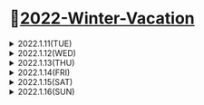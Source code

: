 # 📌[2022-Winter-Vacation](https://softsquared.notion.site/Spring-Boot-2c133315be4e4e78a5bdf8514cb28bcd)

<details>

<summary> 2022.1.11(TUE)</summary>
<div markdown="1">

## 📝JAVA의 언어적 특성을 찾아보고 정리하기


### 1. 메모리 관리 용이
- 기존의 C언어 같이 point 변수를 통해 메모리를 관리안해도 자동으로 메모리 관리가 가능하다.
### 2. 객체 지향 언어
- 객체를 만들기 위해 클래스를 작성해야하고, 객체와 객체를 연결해 목적에 맞는 프로그램을 만들어야한다.
### 3. 이식성이 높다.
- JAVA로 개발된 프로그램은 JRE이 설치되어있는 모든 OS에서 실행이 가능하다.
### 4. 멀티스레드 지원
- 자바 자체가 Thread 생성 및 제어와 관련된 라이브러리 api 제공하기 때문에 보다 Multi Thread 구현이 가능하다.
### 5. 동적로딩 지원
- 프로그램 실행시 모든 객체 생성하지 않고, 객체가 필요한 시점에 동적로딩해서 객체 생성한다.
유지보수 할 시 해당 클래스만 수정하면 되므로 유지보수에 용이하다.

### 6. 
</div>
</details>

 
<details>
<summary> 2022.1.12(WED)</summary>
<div markdown="1">

## 📝변수/ 상수/ 자료형/ 특수문자 + 백준문제 풀이
 
### 1. 변수
 - 데이터를 저장하는 공간을 변수라 한다. 
 - 변수명은 숫자로 시작할 수 없다. 
 - _와 $ 문자 이외의 특수 문자 사용할 수 없다. 
 - JAVA 키워드는 변수명으로 사용할 수 없다.
### 2. 상수
 - 변하지 않거나 일정한 값을 가진 수와 양을 의마한다. 주로 Final 키워드를 사용하여 선언한다. 
 Ex) final double PI = 3.141592; // final로 double 데이터 타입 변수명 PI 를 3.141592로 상수선언을 하였다.
### 3. 자료형 
 - 프로그래밍을 할 때 쓰이는 숫자, 문자열 등의 자료 형태로 사용하는 것들을 의미한다. 
 - 논리타입 : boolean (1바이트, True or False)
 - 문자타입 : char (2바이트)
 - 정수타입 : byte (1바이트), short (2바이트), int (4바이트), long(8바이트)
 - 실수타입 : float(4바이트), double(8바이트)
### 4. 특수문자
- 자바에서 출력문에서 특수문자가 나오는경우, 그 다음 문자를 인식해 상황에 맞게 처리하는 Escape Sequence를 통해 처리한다.    
 
| 입력 | 출력 |    
| :---: | :----: |    
| \ | 에러 |    
| \\ | \ |
| \' | ' |
| \" | " |
| ( | ( |
| \( | Error |
| / | / |
| \/ | Error |
| \n | 줄 바꿈 |
| \r | 줄 맨 처음으로 |
| \t | tab |
| \b | 백스페이스 |
| \0 | 빈 칸 |
### 5. 백준문제 풀이 
 - 백준 단계1 입출력과 사칙연산 11문제 풀이 완료    
 
 ![백준_기본](https://user-images.githubusercontent.com/42793489/148000764-9ba92dcf-48f3-4a84-abe1-2bd36a94d261.PNG)

</div>
</details>

<details>
<summary> 2022.1.13(THU)</summary>
<div markdown="1">    

 
## 📝연산자/조건문/반복문1 + 백준문제 풀이    
 ### 1. 연산자
 - 연산식은 연산자를 통해 하나의 값을 산출한다.
 - 피 연산자의 수의 따라 단항 연산자, 이항연산자, 삼항 연산자로 구분되어진다.
 - 연산자 종류
 
 | 연산자 종류 | 연산자 | 피연산자수 | 설명 |   
 | :---: | :----: | :----: | :----: |  
 | 산술연산 | +,-,*,/,% | 이항 | 사칙연산 및 계산 |
 | 부호 | +,- | 단항 | 정수, 실수 타입에 부호 |
 | 문자열 | + | 이항 | 문자형 변수 2개를 연결시킴 |
 | 대입 연산 | =,+= ,-=, *=, <<= ...etc | 이항 | 우변의 값을 좌변 변수에 대입 |
 | 증감 연산 | ++, -- | 단항 | 1만큼 증가/ 감소 |
 | 비교 연산 | ==, !=, <, >, <= ..etc | 이항 | 좌 우변 값 비교 |
 | 논리 연산 | !, &, ||, &&| 이항,단항 | 논리적 NOT, AND, OR 연산 |
 | 조건 연산 | (조건식)? A : B | 삼항 | 조건식에 따라 참일경우 A, 거짓이면 B |
 | 비트 | ~,&,^ | 단항, 이항 | 비트식 NOT, AND, OR 연산 |
 | 비트 쉬프트 | >>,<<,>>> | 이항 | 비트를 좌 or 우측으로 이동 |
 
 - 연산 우선순위  
 1. 단항 - 이항 - 삼항 순으로 우선운위 갖는다.
 2. 산술 - 비교, 논리 - 대입 연산자 순으로 우선순위 갖는다.
 ### 2. 조건문
 - 프로그래밍할 때 일어 날 수 있는 상황조건을 판단해서 그 상황에 맞게 처리하는것이 조건문이다. 
 
 ##### <h4> 2-1 if문
 - if(조건문)에 사용한 조건문으로 참과 거짓을 판단한다.
 - else if 를 사용하여 다중조건 판단을 가능하게 한다. 
 - if 와 else if 조건을 충족 못하는 조건들은 else 문장으로 수행된다.
 
 
 ##### <h4> 2-2 switch/case문
 - 입력변수의 값과 일치하는 case 입력값에 따라 해당 case 문에 속한 문장이 실행된다. case 문장안에 break 문장을 통해 case 문장 실행 뒤 switch 문을 빠져 나간다.
 - 입력값이 정형화 되어있는 경우에는 switch/case 문장을 사용하는것이 편리하다. 
 
 ### 3. 백준문제 풀이
 - if 문 백준 5문제
 
 ![백준_if문](https://user-images.githubusercontent.com/42793489/148174171-5dd8016e-bf28-4cda-a71d-c2da6c8118f7.PNG)

 
 - while 문 백준 3문제
 
 ![백준_while문](https://user-images.githubusercontent.com/42793489/148174178-8cbb3950-6702-42c3-bbcb-43e578a23643.PNG)

</div>
</details>
 
 
<details>
<summary> 2022.1.14(FRI)</summary>
<div markdown="1">  
 
 ## 📝연산자/조건문/반복문2 + 백준문제 풀이 
 ### 1. 반복문
 ##### <h4> 1-1 while 문
 - 조건이 참인 동안 while문 아래의 문장을 반복하여 수행한다. 
 - while문 강제로 멈춰야 하는경우 break 호출하여 while 문 빠져 나가게 한다.
 - while 문 조건문으로 돌아가기 위해 continue 를 호출하여 다시 while문으로 돌아간다.
 
 ##### <h4> 1-2 for 문
 - 세미콜론(;)으로 구분을 한다. 
 - while문과 동일하게 continue를 사용해서 for 문 처음으로 돌아가서 사용이 가능하다. 
 
  ### 2. 백준 for문 문제풀이
 
 ![백준_for문](https://user-images.githubusercontent.com/42793489/148317500-8c39860d-2a55-4042-85b5-ea51ab1856c5.PNG)

 </div>
</details>
 
<details>
<summary> 2022.1.15(SAT)</summary>
<div markdown="1">  
 
 ## 📝객체지향 프로그래밍, 클래스와 인스턴스 개념 알아보고 실습하기
 ### 1. 객체지향 프로그래밍 
 - C언어처럼 실행하고자 하는 절차를 정하고, 절차대로 프로그래밍 하는 방법을 절차지향 프로그래밍이라고 한다. 그러나. 현실에서는 단순히 일련의 행위가 아니라 각 물체 간의 관계, 상호작용 등 훨씬 복잡하게 구성되어 있다.
 - 객체 지향 프로그래밍은 절차 지향 프로그래밍의 이러한 단점을 극복하고 물체를 객체로 표현하고, 관계, 상호 작용을 프로그램으로 나타낸다.
 - 자판기를 객체 지향 프로그램으로 구현하면, 관련 물체들을 객체로 추출하고, 이들의 상호작용에 필요한 함수(메소드)와 변수(필드)를 설계를 및 구현한다.
 
 ### 2. 클래스와 인스턴스
 - 클래스는 객체를 만들어 내기 위한 설계 혹은 틀이다.
 - 클래스에 선언된 모양 그대로 생성된 실체가 객체이다. 이러한 연유로 객체를 클래스의 인스턴스라고도 부른다.
 - 하나의 클래스에 여러개의 객체들이 생성될수 있다. 각 객체들은 동일한 속성을 가지고 있지만, 자신만의 고유한 값을 가짐으로 구분된다. 
 
 ### 3. 실습
 
 <details>

<summary> 백준문제 1712번 손익분기점 계산 문제 class 를 이용해서 풀이</summary>
<div markdown="2">
 
 - 소스코드
 
 ![백준_손익분기점_클래스사용_code](https://user-images.githubusercontent.com/42793489/148509965-4e62239e-30f5-4e68-a779-d803c1ef13a8.PNG)

 - 문제풀이 결과 
 
 ![백준_손익분기점_클래스사용](https://user-images.githubusercontent.com/42793489/148510001-6c265268-b73e-44ee-b1d1-a96346804a60.PNG)
 </div>
</details>
 
 <details>

<summary> 백준문제 2292번 벌집 문제 class 를 이용해서 풀이</summary>
<div markdown="2">
 
 - 소스코드
 
![백준_벌집_code](https://user-images.githubusercontent.com/42793489/148516881-8c9ee82a-d531-47c7-8a88-56766f85672b.PNG)


 - 문제풀이 결과 
 
 ![백준_벌집](https://user-images.githubusercontent.com/42793489/148516904-5ace6ae7-b6e2-4b3c-b5f2-a2c7682bc602.PNG)


 </div>
</details>

 </div>
</details>
 
 
  
<details>

<summary> 2022.1.16(SUN) </summary>
<div markdown="1">
 
 ## 📝 상속 / 캡슐화 / 다형성
 
 ### 1. 상속
 - 자식 클래스가 부모 클래스의 기능을 그대로 물려 받을 수 있는 것이 상속이다.
 - 부모 클래스의 private 접근 제한을 갖는 필드 및 메소드는 자식이 물려받을수 없다.
 - 상속 받고자 하는 자식 클래스 옆에 extends 키워드를 붙이고, 상속할 부모 클래스를 작성한다.
 ``` JAVA
 public class parent {};
 public class Child extends parent {}:
 ```
 
 - 상속할 부모는 오직 1명 뿐이다. 다음은 동작하지 않는 코드이다.
 ``` JAVA
 public class parent {};
 public class parent2 {};
 public class Child extends parent, parent2 {}:
 ```
 
 ### 2. 캡슐화
 - 변수와 함수를 하나의 클래스로 묶고 외부에서 쉽게 접근하지 못하도록 하는것 은닉화가 핵심이다. 
 - 외부에서 객체 접근하는데 있어서 정보를 숨기고 객체의 연산을 통해서만 접근가능하게 하는것이다. 
 - 외부에서 특정 객체의 데이터 및 함수를 직접 접근을 막음으로써 변경을 못하게 하고 시스템 확장시 오류를 최소화 할 수 있다는 점에서 은닉화는 장점이 된다. 
 - 캡슐화를 위한 접근 제어자
  ``` JAVA
 public class parent1 {
     private int val1; // 동일한 클래스안에서만 접근이 가능하고, 외부에서는 접근이 불가능하다.
 }; // 다른패키지에서 인스턴스(객체) 생성가능하다.
 private class parent2 {}; //동일한 클래스안에서만 접근이 가능하고,  상속은 안된다.
 protected class parent3 {}; //동일한 패키지 안에서 사용가능하고, 다른 외부 패키지라도 상속받은 클래스에는 접근 가능 
 ```
 ### 3. 다형성 
 - 하나의 객체가 여러 타입을 가질수있는 특징을 다형성이라고한다.
 - JAVA 에서 다형성은 부모 클래스 타입의 참조 변수로 자식 클래스 타입의 인스턴스를 참조할 수 있도록 구현되고 있다.
 - JAVA 에서 부모클래스는 다중상속을 지원하지 않지만, 인터페이스는 더 추상적이기때문에 여러 인터페이스를 상속받는 다중 상속을 지원한다.
 ``` JAVA
 public class child {};
 public class parent {};
 public class child extends parent implements parents1, parents2 {}: // child 객체는 parents 클래스의 객체이면서, parents1, parents2 인터페이스의 객체이기도 하다. 
 ```
